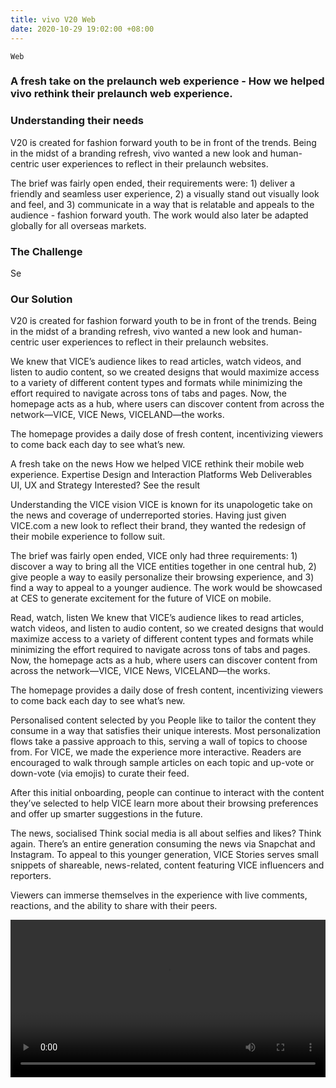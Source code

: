 ```yaml
---
title: vivo V20 Web
date: 2020-10-29 19:02:00 +08:00
---
```


`Web`

<h3>A fresh take on the prelaunch web experience - How we helped vivo rethink their prelaunch web experience.</h3>

<h3>Understanding their needs</h3>
<p>V20 is created for fashion forward youth to be in front of the trends. Being in the midst of a branding refresh, vivo wanted a new look and human-centric user experiences to reflect in their prelaunch websites.</p>

<p>The brief was fairly open ended, their requirements were: 1) deliver a friendly and seamless user experience, 2) a visually stand out visually look and feel, and 3) communicate in a way that is relatable and appeals to the audience - fashion forward youth. The work would also later be adapted globally for all overseas markets.</p>

<h3>The Challenge</h3>
<p>Se</p>

<h3>Our Solution</h3>
<p>V20 is created for fashion forward youth to be in front of the trends. Being in the midst of a branding refresh, vivo wanted a new look and human-centric user experiences to reflect in their prelaunch websites.</p>

We knew that VICE’s audience likes to read articles, watch videos, and listen to audio content, so we created designs that would maximize access to a variety of different content types and formats while minimizing the effort required to navigate across tons of tabs and pages. Now, the homepage acts as a hub, where users can discover content from across the network—VICE, VICE News, VICELAND—the works.

The homepage provides a daily dose of fresh content, incentivizing viewers to come back each day to see what’s new.

A fresh take on the news
How we helped VICE rethink their mobile web experience.
Expertise
Design and Interaction
Platforms
Web
Deliverables
UI, UX and Strategy
Interested?
See the result

Understanding the VICE vision
VICE is known for its unapologetic take on the news and coverage of underreported stories. Having just given VICE.com a new look to reflect their brand, they wanted the redesign of their mobile experience to follow suit.

The brief was fairly open ended, VICE only had three requirements: 1) discover a way to bring all the VICE entities together in one central hub, 2) give people a way to easily personalize their browsing experience, and 3) find a way to appeal to a younger audience. The work would be showcased at CES to generate excitement for the future of VICE on mobile.


Read, watch, listen
We knew that VICE’s audience likes to read articles, watch videos, and listen to audio content, so we created designs that would maximize access to a variety of different content types and formats while minimizing the effort required to navigate across tons of tabs and pages. Now, the homepage acts as a hub, where users can discover content from across the network—VICE, VICE News, VICELAND—the works.

The homepage provides a daily dose of fresh content, incentivizing viewers to come back each day to see what’s new.


Personalised content selected by you
People like to tailor the content they consume in a way that satisfies their unique interests. Most personalization flows take a passive approach to this, serving a wall of topics to choose from. For VICE, we made the experience more interactive. Readers are encouraged to walk through sample articles on each topic and up-vote or down-vote (via emojis) to curate their feed.

After this initial onboarding, people can continue to interact with the content they’ve selected to help VICE learn more about their browsing preferences and offer up smarter suggestions in the future.

The news, socialised
Think social media is all about selfies and likes? Think again. There’s an entire generation consuming the news via Snapchat and Instagram. To appeal to this younger generation, VICE Stories serves small snippets of shareable, news-related, content featuring VICE influencers and reporters.

Viewers can immerse themselves in the experience with live comments, reactions, and the ability to share with their peers.

<p>
<video width="100%"  preload="metadata" controls autoplay loop>
  <source src="https://s3.amazonaws.com/kitmeng.com/img/vivo-V20/VIVO+V20%E9%A2%84%E7%83%AD%E5%8A%A8%E6%95%8808-10+(1).mp4#t=0.00" type="video/mp4">
  Your browser does not support HTML5 video.
</video>
</p>








<br>
<div class="whitespace-xs"></div>

<div class="whitespace"></div>